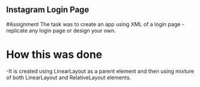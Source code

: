 ## Instagram Login Page

#Assignment
 The task was to create an app using XML of a login page - replicate any login page or design your own.

# How this was done
 -It is created using LinearLayout as a parent element and then using mixture of both LinearLayout and RelativeLayout elements. 